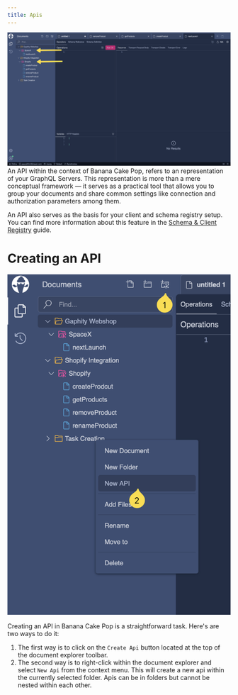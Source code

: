 ```yaml
--- 
title: Apis
---
```


![Image](images/apis-0.png)
An API within the context of Banana Cake Pop, refers to an representation of your GraphQL Servers. 
This representation is more than a mere conceptual framework — it serves as a practical tool that allows you to group your documents and share common settings like connection and authorization parameters among them.

An API also serves as the basis for your client and schema registry setup. You can find more information about this feature in the [Schema & Client Registry](/docs/bananacakepop/v2/schema-client-registry) guide.


# Creating an API
![Image](images/apis-1.png)

Creating an API in Banana Cake Pop is a straightforward task. Here's are two ways to do it:

1. The first way is to click on the `Create Api` button located at the top of the document explorer toolbar.
2. The second way is to right-click within the document explorer and select `New Api` from the context menu. This will create a new api within the currently selected folder. Apis can be in folders but cannot be nested within each other. 

